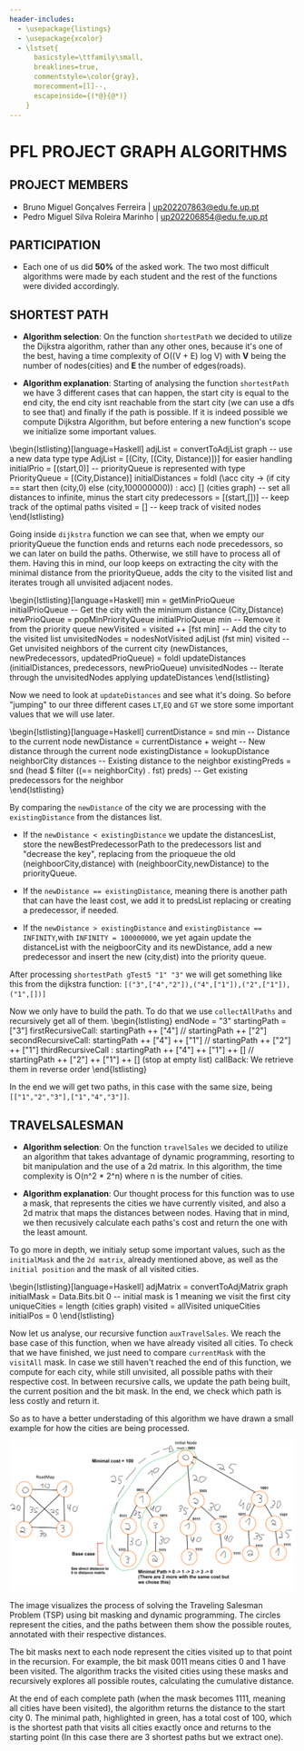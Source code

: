 ```yaml
---
header-includes:
  - \usepackage{listings}
  - \usepackage{xcolor}
  - \lstset{
      basicstyle=\ttfamily\small,
      breaklines=true,
      commentstyle=\color{gray},
      morecomment=[l]--,
      escapeinside={(*@}{@*)}
    }
---
```


# PFL PROJECT GRAPH ALGORITHMS

## PROJECT MEMBERS

- Bruno Miguel Gonçalves Ferreira | up202207863@edu.fe.up.pt
- Pedro Miguel Silva Roleira Marinho | up202206854@edu.fe.up.pt

## PARTICIPATION

- Each one of us did **50%** of the asked work. The two most difficult algorithms were made by each student and the rest of the functions were divided accordingly.

## SHORTEST PATH

- **Algorithm selection**: On the function `shortestPath` we decided to utilize the Dijkstra algorithm, rather than any other ones, because it's one of the best, having a time complexity of O((V + E) log V) with **V** being the number of nodes(cities) and **E** the number of edges(roads).

- **Algorithm explanation**: Starting of analysing the function `shortestPath` we have 3 different cases that can happen, the start city is equal to the end city, the end city isnt reachable from the start city (we can use a dfs to see that) and finally if the path is possible. If it is indeed possible we compute Dijkstra Algorithm, but before entering a new function's scope we initialize some important values.

\begin{lstlisting}[language=Haskell]
adjList = convertToAdjList graph -- use a new data type type AdjList = [(City, [(City, Distance)])] for easier handling
initialPrio = [(start,0)] -- priorityQueue is represented with type PriorityQueue = [(City,Distance)] 
initialDistances = foldl (\acc city -> (if city == start then (city,0) else (city,100000000)) : acc) [] (cities graph) -- set all distances to infinite, minus the start city 
predecessors = [(start,[])] -- keep track of the optimal paths
visited = [] -- keep track of visited nodes
\end{lstlisting}

Going inside `dijkstra` function we can see that, when we empty our priorityQueue the function ends and returns each node precedessors, so we can later on build the paths. Otherwise, we still have to process all of them. Having this in mind, our loop keeps on extracting the city with the minimal distance from the priorityQueue, adds the city to the visited list and iterates trough all unvisited adjacent nodes.

\begin{lstlisting}[language=Haskell]
min = getMinPrioQueue initialPrioQueue  -- Get the city with the minimum distance (City,Distance)
newPrioQueue = popMinPriorityQueue initialPrioQueue min  -- Remove it from the priority queue
newVisited = visited ++ [fst min]  -- Add the city to the visited list
unvisitedNodes = nodesNotVisited adjList (fst min) visited  -- Get unvisited neighbors of the current city
(newDistances, newPredecessors, updatedPrioQueue) = foldl updateDistances (initialDistances, predecessors, newPrioQueue) unvisitedNodes -- Iterate through the unvisitedNodes applying updateDistances
\end{lstlisting}

Now we need to look at `updateDistances` and see what it's doing. So before "jumping" to our three different cases `LT`,`EQ` and `GT` we store some important values that we will use later. 

\begin{lstlisting}[language=Haskell]
currentDistance = snd min  -- Distance to the current node
newDistance = currentDistance + weight  -- New distance through the current node
existingDistance = lookupDistance neighborCity distances  -- Existing distance to the neighbor
existingPreds = snd (head $ filter ((== neighborCity) . fst) preds)   -- Get existing predecessors for the neighbor                                  
\end{lstlisting}

By comparing the `newDistance` of the city we are processing with the `existingDistance` from the distances list.

- If the `newDistance < existingDistance` we update the distancesList, store the newBestPredecessorPath to the predecessors list and "decrease the key", replacing from the prioqueue the old (neighboorCity,distance) with (neighboorCity,newDistance) to the priorityQueue.

- If the `newDistance == existingDistance`, meaning there is another path that can have the least cost, we add it to predsList replacing or creating a predecessor, if needed.

- If the  `newDistance > existingDistance` and `existingDistance == INFINITY`,with `INFINITY = 100000000`, we yet again update the distanceList with the neigboorCity and its newDistance, add a new predecessor and insert the new (city,dist) into the priority queue.

After processing `shortestPath gTest5 "1" "3"`  we will get something like this from the dijkstra function: `[("3",["4","2"]),("4",["1"]),("2",["1"]),("1",[])]`

Now we only have to build the path. To do that we use `collectAllPaths` and recursively get all of them.
\begin{lstlisting}
endNode = "3"
startingPath = ["3"]
firstRecursiveCall:  startingPath ++ ["4"]  // startingPath ++ ["2"]
secondRecursiveCall: startingPath ++ ["4"] ++ ["1"] // startingPath ++ ["2"] ++ ["1"]
thirdRecursiveCall :  startingPath ++ ["4"] ++ ["1"] ++ [] // startingPath ++ ["2"] ++ ["1"] ++ [] (stop at empty list)
callBack: We retrieve them in reverse order
\end{lstlisting}

In the end we will get two paths, in this case with the same size, being `[["1","2","3"],["1","4","3"]]`.

## TRAVELSALESMAN

- **Algorithm selection**: On the function `travelSales` we decided to utilize an algorithm that takes advantage of dynamic programming, resorting to bit manipulation and the use of a 2d matrix. In this algorithm, the time complexity is O(n^2 * 2^n) where n is the number of cities.

- **Algorithm explanation**: Our thought process for this function was to use a mask, that represents the cities we have currently visited, and also a 2d matrix that maps the distances between nodes. Having that in mind, we then recusively calculate each paths's cost and return the one with the least amount.

To go more in depth, we initialy setup some important values, such as the `initialMask` and the `2d matrix`, already mentioned above, as well as the `initial position` and the mask of all visited cities.

\begin{lstlisting}[language=Haskell]
adjMatrix = convertToAdjMatrix graph 
initialMask = Data.Bits.bit 0 -- initial mask is 1 meaning we visit the first city
uniqueCities = length (cities graph)
visited = allVisited uniqueCities
initialPos = 0
\end{lstlisting}

Now let us analyse, our recursive function `auxTravelSales`. We reach the base case of this function, when we have already visited all cities. To check that we have finished, we just need to compare `currentMask` with the `visitAll` mask. In case we still haven't reached the end of this function, we compute for each city, while still unvisited, all possible paths with their respective cost. In between recursive calls, we update the path being built, the current position and the bit mask.
In the end, we check which path is less costly and return it.

So as to have a better understading of this algorithm we have drawn a small example for how the cities are being processed.


![tsp explanation](tsp.png)

The image visualizes the process of solving the Traveling Salesman Problem (TSP) using bit masking and dynamic programming. The circles represent the cities, and the paths between them show the possible routes, annotated with their respective distances.

The bit masks next to each node represent the cities visited up to that point in the recursion. For example, the bit mask 0011 means cities 0 and 1 have been visited. The algorithm tracks the visited cities using these masks and recursively explores all possible routes, calculating the cumulative distance.

At the end of each complete path (when the mask becomes 1111, meaning all cities have been visited), the algorithm returns the distance to the start city 0. The minimal path, highlighted in green, has a total cost of 100, which is the shortest path that visits all cities exactly once and returns to the starting point (In this case there are 3 shortest paths but we extract one).